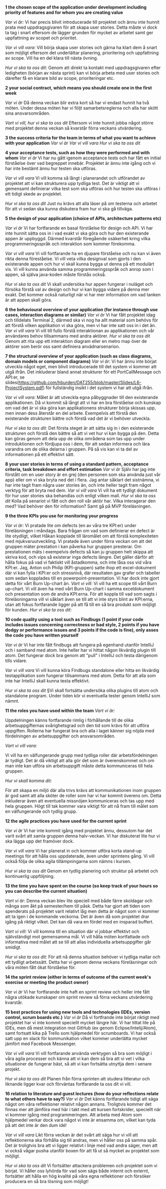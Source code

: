 **1 the chosen scope of the application under development including priority of features and for whom you are creating value**

*Var vi är:* Vi har precis blivit introducerade till projektet och ännu inte hunnit prata med uppdragsgivaren för att skapa user stories. Detta måste vi dock ta tag i snart eftersom de lägger grunden för mycket av arbetet samt ger uppfattning av scopet och prioritet.

*Var vi vill vara:* Vill börja skapa user stories och gärna ha klart dem å snart som möjligt eftersom det underlättar planering, prioritering och uppfattning av scope. Vill ha en del klara till nästa övning.

*Hur vi ska ta oss dit:* Genom att direkt ta kontakt med uppdragsgivaren efter ledigheten (början av nästa sprint) kan vi börja arbeta med user stories och därefter få en klarare bild av scope, prioriteringar etc.

**2 your social contract, which means you should create one in the first week**

*Var vi är*
Då denna veckan blir extra kort så har vi endast hunnit ha två möten. Under dessa möten har vi följt samarbetsreglerna och alla har skött sina ansvarsområden.

*Vart vi vill, hur vi ska ta oss dit*
Eftersom vi inte hunnit jobba något större med projektet denna veckan så kvarstår förra veckans utvärdering.

**3 the success criteria for the team in terms of what you want to achieve with your application**
*Var vi är*
*Var vi vill vara*
*Hur vi ska ta oss dit*

**4 your acceptance tests, such as how they were performed and with whom**
*Var vi är*
Vi har nu gått igenom acceptance tests och har fått en initial förståelse över vad begreppet innebär.
Projektet är ännu inte igång och vi har inte bestämt ännu hur testen ska utföras.

*Var vi vill vara*
Vi vill komma så långt i planerandet och utförandet av projektet att vi kan strukturera upp tydliga test.
Det är viktigt att vi gemensamt definierar vilka test som ska utföras och hur testen ska utföras i ett tidigt skede av projektet.

*Hur vi ska ta oss dit*
Just nu krävs att alla läser på om testerna och arbetet för att vi sedan ska kunna diskutera fram hur vi ska gå tillväga.

**5 the design of your application (choice of APIs, architecture patterns etc)**

*Var vi är* Vi har fortfarande en basal förståelse för design och API. Vi har inte hunnit sätta oss in i vad exakt vi ska göra och hur den existerande appen är uppbyggd. Därmed kvarstår föregående osäkerhet kring vilka programmeringsspråk och interaktion som kommer förekomma.

*Var vi vill vara* Vi vill fortfarande ha en djupare förståelse och nu kan vi även rikta denna föreståelse. Vi vill veta vilka designval som gjorts i den existerande appen och hur vi skall kunna bygga ut denna på ett modulärt vis. Vi vill kunna använda samma programmeringsspråk och anrop som i appen, så själva java-koden måste förstås
också.

*Hur vi ska ta oss dit* Vi skall undersöka hur appen fungerar i nuläget och försöka förstå val av design och hur vi kan bygga vidare på denna mer exakt. Det kommer också naturligt när vi har mer information om vad tanken är att appen skall göra.


**6 the behavioural overview of your application (for instance through use cases, interaction diagrams or similar)**
*Var vi är*
Vi har fått projektet idag och tilldelats Terminal 2, därmed ska vi nog ha allt material som behövs för att förstå vilken applikation vi ska göra, men vi har inte satt oss in i det än.
*Var vi vill vara*
Vi vill till fullo förstå interaktionan av applikationen och vår användares behov tillsammans med andra aktörer.
*Hur vi ska ta oss dit*
Genom att rita upp ett interaktion diagram eller en metro map över de aktörer som berör oss samt definiera anvädnarsenarion.

**7 the structural overview of your application (such as class diagrams, domain models or component diagrams)**
*Var vi är:*  Vi har ännu inte börjat utveckla något eget, men blivit introducerade till det system vi kommer att utgå ifrån. Det inkluderar bland annat strukturer för ett PortCallMessage och API:er, se slides(https://github.com/hburden/DAT255/blob/master/Slides/L6-ProjectSystem.pdf) för fullständig insikt i det system vi har att utgå ifrån.

*Var vi vill vara:* Målet är att utveckla egna påbyggnader till den existerande applikationen. Då vi kommit så långt att vi har en bra förståelse och kunskap om vad det är vi ska göra kan applikationens strukturer börja skissas upp, men innan dess återstår en del arbete. Exempelvis att förstå den existerande strukturen bättre och förstå vad det är vi behöver utveckla.  

*Hur vi ska ta oss dit:* Det första steget är att sätta sig in i den existerande strukturen och förstå den bättre så att vi vet hur vi kan bygga på den. Detta kan göras genom att dela upp de olika områdena som tas upp under introduktionen och fördjupa oss i dem, för att sedan informera och lära varandra om de olika delarna i gruppen. På så vis kan vi ta del av informationen på ett effektivt sätt.

**8 your user stories in terms of using a standard pattern, acceptance criteria, task breakdown and effort estimation**
*Var vi är*
Själv har jag inte förstått om en user story är en grej (den personen som ska använda just vår app) eller om vi ska bryta ned det i flera. Jag antar såklart det sistnämna, vi har inte tagit fram några user stories än, och inte heller tagit fram något verktyg för att bryta ned dem.
*Var vi vill vara*
Vi vill ha ett tydligt dokument för hur user stories ska behandlas och enligt vilken mall.
*Hur vi ska ta oss dit*
Kolla på senariot vi fått och den roll vår aktör har. Vilka interagerar den med? Vad behöver den för information? Samt gå på MVP föreläsningen.

**9 the three KPIs you use for monitoring your progress**

*Var vi är:*
Vi pratade lite om defects (en av våra tre KPI:er) under föreläsningen i måndags. Bara frågan om vad som definierar en defect är lite otydligt, vilket Håkan kopplade till läromålet om att förstå komplexiteten med mjukvaruutveckling. Vi pratade även under förra veckan om att det gruppen mäter prestation i kan påverka hur gruppen presterar. Om prestationen mäts i exempelvis defects så kan ju gruppen helt skippa att skriva kod, och vips så existerar inga defects längre. Det gäller därför att hålla fokus på vad vi faktiskt vill åstadkomma, och inte låsa oss vid våra KPI:er.
Jag, Anton och Philip (KPI-gruppen) satte ihop ett excel-dokument där vi kan fylla i KPI:er och stressnivå, där resultaten gav grafer och tabeller som sedan kopplades till en powerpoint-presentation. Vi har dock inte gjort detta för vårt Burn Up-chart än.
*Vart vi vill:*
Vi vill ha ett scope till vårt Burn up-chart. Vi vill även ha med vårt Burn Up-chart i samma exceldokument och presentation som de andra KPI:erna.
För att koppla till vad som sagts i föreläsningarna vill vi såklart även se till att vi inte styrs blint av KPI:erna, utan att fokus fortfarande ligger på att få till en så bra produkt som möjligt för kunden.
*Hur vi ska ta oss dit:*

**10 code quality using a tool such as Findbugs (1 point if your code includes issues concerning correctness or bad style, 2 points if you have dodgy or performance issues and 3 points if the code is fine), only asses the code you have written yourself**

*Var vi är* Vi har inte fått findbugs att fungera på egenhand utanför IntelliJ och i samband med atom. Inte heller har vi hittat någon likvärdig plugin till atom. Det fungerar dock bra genom att "pull" i IntelliJ och testa därigenom tills vidare.

*Var vi vill vara* Vi vill kunna köra Findbugs standalone eller hitta en likvärdig testapplikation som fungerar tillsammans med atom. Detta för att alla som inte har IntelliJ skall kunna testa effektivt.

*Hur vi ska ta oss dit* §Vi skall fortsätta undersöka olika plugins till atom och standalone program. Under tiden kör vi eventuella tester genom IntelliJ som nämnt.


**11 the roles you have used within the team**
*Vart vi är:*

Uppdelningen känns fortfarande rimlig i förhållande till de olika arbetsuppgifternas svårighetsgrad och den tid som krävs för att utföra uppgiften. Rollerna har fungerat bra och alla i laget känner sig nöjda med fördelningen av arbetsuppgifter och ansvarsområden.

*Vart vi vill vara:*

Vi vill ha en välfungerande grupp med tydliga roller där arbetsfördelningen är tydligt. Det är då viktigt att alla gör det som är överenskommet och om man inte kan utföra sin arbetsuppgift måste detta kommuniceras till hela gruppen.

*Hur vi skall komma dit:*

För att skapa en miljö där alla trivs krävs att kommunikationen inom gruppen är god samt att alla sköter de roller som har vi har kommit överens om. Detta inkluderar även att eventuella missnöjen kommuniceras och tas upp med hela gruppen. Högt till tak kommer vara viktigt för att nå fram till målet som en välfungerande och tydlig grupp.


**12 the agile practices you have used for the current sprint**

*Var vi är*
Vi har inte kommit igång med projektet ännu, dessutom har det varit svårt att samla gruppen denna halv-veckan. Vi har diskuterat lite hur vi ska lägga upp det framöver dock.

*Var vi vill vara*
Vi har planerat in och kommer utföra korta stand-up meetings för att hålla oss uppdaterade, även under sprintens gång. Vi vill också följa de olika agila tillämpningarna som nämns i kursen.

*Hur vi ska ta oss dit*
Genom en tydlig planering och struktur på arbetet och kontinuerlig uppföljning.

**13 the time you have spent on the course (so keep track of your hours so you can describe the current situation)**

*Vart vi är:*
Denna veckan blev lite speciell med både färre skoldagar och många som åkt på semester/hem till påsk. Detta har gjort att tiden som spenderats på projektet varit relativt låg men detta är något som vi kommer att ta igen i de kommande veckorna. Det är även då som projektet drar igång på riktigt vilket. Det kan då vara en fördel med en insparad buffert.

*Vart vi vill:*
Vi vill komma till en situation där vi jobbar effektivt och självständigt mot gemensamma mål. Vi vill hålla möten kortfattade och informativa med målet att se till att allas individuella arbetsuppgifter går smidigt.

*Hur vi ska ta oss dit:*
För att nå denna situation behöver vi tydliga mallar och ett tydligt arbetssätt. Detta har vi genom denna veckans föreläsningar och våra möten fått ökat förståelse för.

**14 the sprint review (either in terms of outcome of the current week's exercise or meeting the product owner)**

*Var vi är*
Vi har fortfarande inte haft en sprint review och heller inte fått några utökade kunskaper om sprint review så förra veckans utvärdering kvarstår.

**15 best practices for using new tools and technologies (IDEs, version control, scrum boards etc.)**
*Var vi är*
Då vi fortfrande inte börjat riktigt med projektet har vi inte kommit speciellt mycket längre här. Vi har tittat lite på IDEs, men då mest integration mot GitHub (ex genom Eclipse/Intelij/Atom), samt fortsatt kika på Trello som hjälpmedel för scrumboards. Vi har också satt upp en slack för kommunikation vilket kommer underlätta mycket jämfört med Facebook Messenger. 

*Var vi vill vara*
Vi vill fortfarande använda verktygen så bra som möjligt i våra agila processer och känna att vi kan dem så bra att vi vet i vilka situationer de fungerar bäst, så att vi kan fortsätta utnyttja dem i senare projekt. 

*Hur vi ska ta oss dit*
Planen från förra sprinten att studera litteratur och liknande ligger kvar och förväntas fortfarande ta oss dit vi vill. 

**16 relation to literature and guest lectures (how do your reflections relate to what others have to say?)**
*Var vi är*
Det känns fortfarande tidigt att säga något om våra reflektioner relativt någon annans. Troligtvis kommer det finnas mer att jämföra med här i takt med att kursen fortskrider, speciellt när vi kommer igång med programmeringen. Att arbeta med Atom som hjälpmedel verkar dock vara något vi inte är ensamma om, vilket kan tyda på att det inte är den dum idé!

*Var vi vill vara*
Likt förra veckan är det svårt att säga hur vi vill att reflektionerna ska förhålla sig till andras, men vi håller oss på samma spår. Det är troligtvis bra att vi ligger relativt i linje med vad andra säger, men att vi också vågar pusha utanför boxen för att få ut så mycket av projektet som möjligt. 

*Hur vi ska ta oss dit*
Vi fortsätter attackera problemen och projektet som vi börjat. Vi håller oss lyhörda för vad som sägs både internt och externt, fortsätter att hålla en hög kvalité på våra egna reflektioner och försöker producera en så bra lösning som möjligt!
